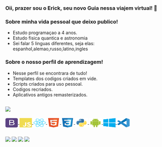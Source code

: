 ### Oii, prazer sou o Erick, seu novo Guia nessa viajem virtual! 👋

### Sobre minha vida pessoal que deixo publico!
 - Estudo programaçao a 4 anos.
 - Estudo fisica quantica e astronomia
 - Sei falar 5 linguas diferentes, seja elas: espanhol,alemao,russo,latino,ingles


 ### Sobre o nosso perfil de aprendizagem!
 - Nesse perfil se encontrara de tudo!
 - Templates dos codigos criados em vide.
 - Scripts criados para uso pessoal.
 - Codigos recriados.
 - Aplicativos antigos remasterizados.
##
 <div>
  <a href="https://github.com/ErickInvation">
  <img height="180em" src="https://github-readme-stats.vercel.app/api?username=ErickInvation&show_icons=true&theme=react&include_all_commits=true&count_private=true"/>
</div>
 
<div style="display: inline_block"><br>
  <img align="center" alt="Erick-Bs" height="30" width="40" src="https://raw.githubusercontent.com/devicons/devicon/master/icons/bootstrap/bootstrap-plain.svg">
  <img align="center" alt="Erick-Js" height="30" width="40" src="https://raw.githubusercontent.com/devicons/devicon/master/icons/javascript/javascript-plain.svg">
  <img align="center" alt="Erick-React" height="30" width="40" src="https://raw.githubusercontent.com/devicons/devicon/master/icons/react/react-original.svg">
  <img align="center" alt="Erick-HTML" height="30" width="40" src="https://raw.githubusercontent.com/devicons/devicon/master/icons/html5/html5-original.svg">
  <img align="center" alt="Erick-CSS" height="30" width="40" src="https://raw.githubusercontent.com/devicons/devicon/master/icons/css3/css3-original.svg">
  <img align="center" alt="Erick-Python" height="30" width="40" src="https://raw.githubusercontent.com/devicons/devicon/master/icons/python/python-original.svg">
  <img align="center" alt="Erick-Android" height="30" width="40" src="https://raw.githubusercontent.com/devicons/devicon/master/icons/android/android-original.svg">
  <img align="center" alt="Erick-Windows" height="30" width="40" src="https://raw.githubusercontent.com/devicons/devicon/master/icons/windows8/windows8-original.svg">
  <img align="center" alt="Erick-Vscode" height="30" width="40" src="https://raw.githubusercontent.com/devicons/devicon/master/icons/vscode/vscode-original.svg">
</div>
 
 ##
 
 <div> 
  <a href="https://www.instagram.com/warkcampoy/" target="_blank"><img src="https://img.shields.io/badge/Instagram-E4405F?style=for-the-badge&logo=instagram&logoColor=white" target="_blank"></a>
  <a href="https://www.tiktok.com/@rickcampoy?lang=pt-BR" target="_blank"><img src="https://img.shields.io/badge/TikTok-000000?style=for-the-badge&logo=tiktok&logoColor=white" target="_blank"></a>
 	<a href="https://www.youtube.com/channel/UCboV9i731AGxnBkBC9Hm-PA" target="_blank"><img src="https://img.shields.io/badge/YouTube-FF0000?style=for-the-badge&logo=youtube&logoColor=white" target="_blank"></a>
 <a href="https://open.spotify.com/user/2l7k99f9a03uuc98pbs6hbgel?si=017db034d6a240a6" target="_blank"><img src="https://img.shields.io/badge/Spotify-1ED760?&style=for-the-badge&logo=spotify&logoColor=white" target="_blank"></a> 
</div>
 
 ##

